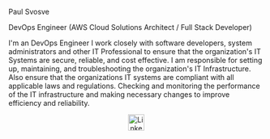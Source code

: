 Paul Svosve

DevOps Engineer (AWS Cloud Solutions Architect / Full Stack Developer)

I'm an DevOps Engineer I work closely with software developers, system administrators and other IT Professional to ensure that the organization's IT Systems are 
secure, reliable, and cost effective. I am responsible for setting up, maintaining, and troubleshooting the organization's IT Infrastructure. Also ensure that 
the organizations IT systems are compliant with all applicable laws and regulations. Checking and monitoring the performance of the IT infrastructure and making 
necessary changes to improve efficiency and reliability.



<p align="center">
<a href="https://www.linkedin.com/in/paul-s-807598145" target=" _blank"><img width="32px" alt="LinkedIn" title="LinkedIn" src="https://i.imgur.com/0IdggSZ.png"/></a>

</p>
